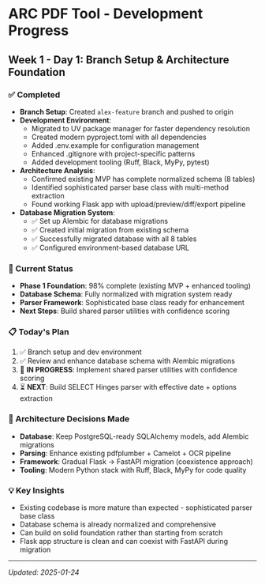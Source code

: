 # ARC PDF Tool - Development Progress

## Week 1 - Day 1: Branch Setup & Architecture Foundation

### ✅ Completed
- **Branch Setup**: Created `alex-feature` branch and pushed to origin
- **Development Environment**:
  - Migrated to UV package manager for faster dependency resolution
  - Created modern pyproject.toml with all dependencies
  - Added .env.example for configuration management
  - Enhanced .gitignore with project-specific patterns
  - Added development tooling (Ruff, Black, MyPy, pytest)
- **Architecture Analysis**:
  - Confirmed existing MVP has complete normalized schema (8 tables)
  - Identified sophisticated parser base class with multi-method extraction
  - Found working Flask app with upload/preview/diff/export pipeline
- **Database Migration System**:
  - ✅ Set up Alembic for database migrations
  - ✅ Created initial migration from existing schema
  - ✅ Successfully migrated database with all 8 tables
  - ✅ Configured environment-based database URL

### 🎯 Current Status
- **Phase 1 Foundation**: 98% complete (existing MVP + enhanced tooling)
- **Database Schema**: Fully normalized with migration system ready
- **Parser Framework**: Sophisticated base class ready for enhancement
- **Next Steps**: Build shared parser utilities with confidence scoring

### 📋 Today's Plan
1. ✅ Branch setup and dev environment
2. ✅ Review and enhance database schema with Alembic migrations
3. 🔄 **IN PROGRESS**: Implement shared parser utilities with confidence scoring
4. ⏳ **NEXT**: Build SELECT Hinges parser with effective date + options extraction

### 🚀 Architecture Decisions Made
- **Database**: Keep PostgreSQL-ready SQLAlchemy models, add Alembic migrations
- **Parsing**: Enhance existing pdfplumber + Camelot + OCR pipeline
- **Framework**: Gradual Flask → FastAPI migration (coexistence approach)
- **Tooling**: Modern Python stack with Ruff, Black, MyPy for code quality

### 💡 Key Insights
- Existing codebase is more mature than expected - sophisticated parser base class
- Database schema is already normalized and comprehensive
- Can build on solid foundation rather than starting from scratch
- Flask app structure is clean and can coexist with FastAPI during migration

---
*Updated: 2025-01-24*